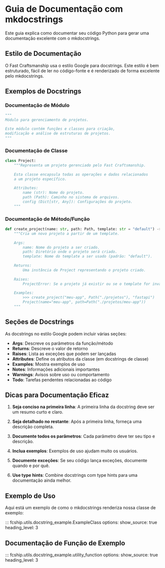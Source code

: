 # Guia de Documentação com mkdocstrings

Este guia explica como documentar seu código Python para gerar uma documentação excelente com o mkdocstrings.

## Estilo de Documentação

O Fast Craftsmanship usa o estilo Google para docstrings. Este estilo é bem estruturado, fácil de ler no código-fonte e é renderizado de forma excelente pelo mkdocstrings.

## Exemplos de Docstrings

### Documentação de Módulo

```python
"""
Módulo para gerenciamento de projetos.

Este módulo contém funções e classes para criação,
modificação e análise de estruturas de projetos.
"""
```

### Documentação de Classe

```python
class Project:
    """Representa um projeto gerenciado pelo Fast Craftsmanship.
    
    Esta classe encapsula todas as operações e dados relacionados
    a um projeto específico.
    
    Attributes:
        name (str): Nome do projeto.
        path (Path): Caminho no sistema de arquivos.
        config (Dict[str, Any]): Configurações do projeto.
    """
```

### Documentação de Método/Função

```python
def create_project(name: str, path: Path, template: str = "default") -> Project:
    """Cria um novo projeto a partir de um template.
    
    Args:
        name: Nome do projeto a ser criado.
        path: Diretório onde o projeto será criado.
        template: Nome do template a ser usado (padrão: "default").
        
    Returns:
        Uma instância de Project representando o projeto criado.
        
    Raises:
        ProjectError: Se o projeto já existir ou se o template for inválido.
        
    Examples:
        >>> create_project("meu-app", Path("./projetos"), "fastapi")
        Project(name="meu-app", path=Path("./projetos/meu-app"))
    """
```

## Seções de Docstrings

As docstrings no estilo Google podem incluir várias seções:

- **Args**: Descreve os parâmetros da função/método
- **Returns**: Descreve o valor de retorno
- **Raises**: Lista as exceções que podem ser lançadas
- **Attributes**: Define os atributos da classe (em docstrings de classe)
- **Examples**: Mostra exemplos de uso
- **Notes**: Informações adicionais importantes
- **Warnings**: Avisos sobre uso ou comportamento
- **Todo**: Tarefas pendentes relacionadas ao código

## Dicas para Documentação Eficaz

1. **Seja conciso na primeira linha**: A primeira linha da docstring deve ser um resumo curto e claro.

2. **Seja detalhado no restante**: Após a primeira linha, forneça uma descrição completa.

3. **Documente todos os parâmetros**: Cada parâmetro deve ter seu tipo e descrição.

4. **Inclua exemplos**: Exemplos de uso ajudam muito os usuários.

5. **Documente exceções**: Se seu código lança exceções, documente quando e por quê.

6. **Use type hints**: Combine docstrings com type hints para uma documentação ainda melhor.

## Exemplo de Uso

Aqui está um exemplo de como o mkdocstrings renderiza nossa classe de exemplo:

::: fcship.utils.docstring_example.ExampleClass
    options:
      show_source: true
      heading_level: 3

## Documentação de Função de Exemplo

::: fcship.utils.docstring_example.utility_function
    options:
      show_source: true
      heading_level: 3 